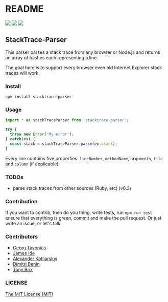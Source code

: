 # README

[![](https://img.shields.io/travis/errwischt/stacktrace-parser/master.svg?style=flat-square)](https://travis-ci.org/errwischt/stacktrace-parser) [![](https://img.shields.io/david/errwischt/stacktrace-parser.svg?style=flat-square)](https://david-dm.org/errwischt/stacktrace-parser) [![](https://img.shields.io/david/dev/errwischt/stacktrace-parser.svg?style=flat-square)](https://david-dm.org/errwischt/stacktrace-parser?type=dev)

## StackTrace-Parser

This parser parses a stack trace from any browser or Node.js and returns an array of hashes each representing a line.

The goal here is to support every browser even old Internet Explorer stack traces will work.

### Install

```text
npm install stacktrace-parser
```

### Usage

```javascript
import * as stackTraceParser from 'stacktrace-parser';

try {
  throw new Error('My error');
} catch(ex) {
  const stack = stackTraceParser.parse(ex.stack);
}
```

Every line contains five properties: `lineNumber`, `methodName`, `arguments`, `file` and `column` \(if applicable\).

### TODOs

* parse stack traces from other sources \(Ruby, etc\) \(v0.3\)

### Contribution

If you want to contrib, then do you thing, write tests, run `npm run test` ensure that everything is green, commit and make the pull request. Or just write an issue, or let's talk.

### Contributors

* [Georg Tavonius](https://github.com/calamari)
* [James Ide](https://github.com/ide)
* [Alexander Kotliarskyi](https://github.com/frantic)
* [Dimitri Benin](https://github.com/BendingBender)
* [Tony Brix](https://github.com/UziTech)

### LICENSE

[The MIT License \(MIT\)](https://github.com/errwischt/stacktrace-parser/blob/master/LICENSE)

